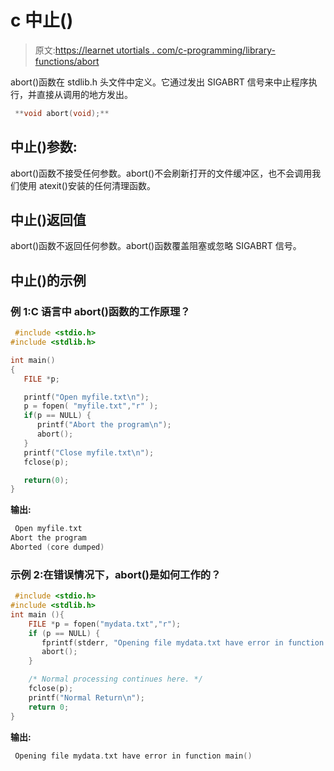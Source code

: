 # c 中止()

> 原文:[https://learnet utortials . com/c-programming/library-functions/abort](https://learnetutorials.com/c-programming/library-functions/abort)

abort()函数在 stdlib.h 头文件中定义。它通过发出 SIGABRT 信号来中止程序执行，并直接从调用的地方发出。

```c
 **void abort(void);** 

```

## 中止()参数:

abort()函数不接受任何参数。abort()不会刷新打开的文件缓冲区，也不会调用我们使用 atexit()安装的任何清理函数。

## 中止()返回值

abort()函数不返回任何参数。abort()函数覆盖阻塞或忽略 SIGABRT 信号。

## 中止()的示例

### 例 1:C 语言中 abort()函数的工作原理？

```c
 #include <stdio.h>
#include <stdlib.h>

int main()
{
   FILE *p;

   printf("Open myfile.txt\n");
   p = fopen( "myfile.txt","r" );
   if(p == NULL) {
      printf("Abort the program\n");
      abort();
   }
   printf("Close myfile.txt\n");
   fclose(p);

   return(0);
} 

```

**输出:**

```c
 Open myfile.txt                                                    
Abort the program                                                  
Aborted (core dumped) 
```

### 示例 2:在错误情况下，abort()是如何工作的？

```c
 #include <stdio.h>
#include <stdlib.h>
int main (){
    FILE *p = fopen("mydata.txt","r");
    if (p == NULL) {
       fprintf(stderr, "Opening file mydata.txt have error in function main()\n");
       abort();
    }

    /* Normal processing continues here. */
    fclose(p);
    printf("Normal Return\n");
    return 0;
} 

```

**输出:**

```c
 Opening file mydata.txt have error in function main() 
```